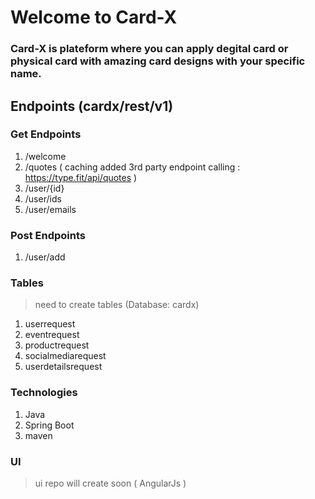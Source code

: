 # Welcome to Card-X

### Card-X is plateform where you can apply degital card or physical card with amazing card designs with your specific name.

## Endpoints (cardx/rest/v1)
### Get Endpoints

1. /welcome
2. /quotes ( caching added 3rd party endpoint calling : https://type.fit/api/quotes )
3. /user/{id}
4. /user/ids
5. /user/emails

### Post Endpoints
1. /user/add

### Tables
> need to create tables (Database: cardx)
1. userrequest
2. eventrequest
3. productrequest
4. socialmediarequest
5. userdetailsrequest

### Technologies
1. Java
2. Spring Boot
3. maven

### UI
> ui repo will create soon ( AngularJs )
